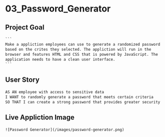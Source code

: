 # 03_Password_Generator

## Project Goal
    ```
    Make a appliction employees can use to generate a randomized password based on the crites they selected. The appliction will run in the browser and features HTML and CSS that is powered by JavaScript. The application needs to have a clean user interface. 
    ```
    


## User Story

```
AS AN employee with access to sensitive data
I WANT to randomly generate a password that meets certain criteria
SO THAT I can create a strong password that provides greater security
```










## Live Appliction Image
    ![Password Generator](/images/password-generator.png)
